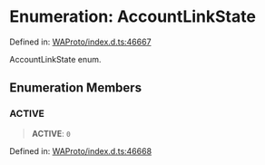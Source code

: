 # Enumeration: AccountLinkState

Defined in: [WAProto/index.d.ts:46667](https://github.com/Fokusdotid/Baileys/blob/6a8e2076fa4119b2d5152250d579a4fbed394533/WAProto/index.d.ts#L46667)

AccountLinkState enum.

## Enumeration Members

### ACTIVE

> **ACTIVE**: `0`

Defined in: [WAProto/index.d.ts:46668](https://github.com/Fokusdotid/Baileys/blob/6a8e2076fa4119b2d5152250d579a4fbed394533/WAProto/index.d.ts#L46668)
